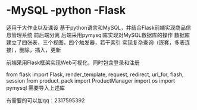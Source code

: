 # -MySQL -python -Flask
适用于大作业以及课设
基于python语言和MySQL，并结合Flask前端实现商品信息管理系统
前后端分离
后端采用pymysql库实现对MySQL数据库的操作
数据库建立了四张表，三个视图，四个触发器，若干索引
           实现复杂查询（嵌套，多表连接），删除，插入，更新
           
前端采用Flask框架实现Web可视化，同时包含登录和注册

from flask import Flask, render_template, request, redirect, url_for, flash, session
from product_pack import ProductManager
import os
import pymysql
需要导入上述库

有需要的可以加qq：2317595392



